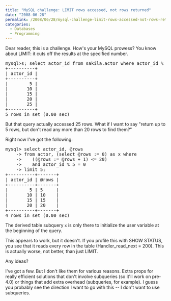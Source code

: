 ```yaml
---
title: "MySQL challenge: LIMIT rows accessed, not rows returned"
date: "2008-06-28"
permalink: /2008/06/28/mysql-challenge-limit-rows-accessed-not-rows-returned/
categories:
  - Databases
  - Programming
---
```

Dear reader, this is a challenge. How's your MySQL prowess? You know about LIMIT: it cuts off the results at the specified number.

<pre>mysql&gts; select actor_id from sakila.actor where actor_id % 5 = 0 limit 5;
+----------+
| actor_id |
+----------+
|        5 | 
|       10 | 
|       15 | 
|       20 | 
|       25 | 
+----------+
5 rows in set (0.00 sec)</pre>

But that query actually accessed 25 rows. What if I want to say "return up to 5 rows, but don't read any more than 20 rows to find them?"

Right now I've got the following:

<pre>mysql&gt; select actor_id, @rows
    -&gt; from actor, (select @rows := 0) as x where
    -&gt;    ((@rows := @rows + 1) &lt;= 20)
    -&gt;    and actor_id % 5 = 0 
    -&gt; limit 5;
+----------+-------+
| actor_id | @rows |
+----------+-------+
|        5 | 5     | 
|       10 | 10    | 
|       15 | 15    | 
|       20 | 20    | 
+----------+-------+
4 rows in set (0.00 sec)</pre>

The derived table subquery `x` is only there to initialize the user variable at the beginning of the query.

This appears to work, but it doesn't. If you profile this with SHOW STATUS, you see that it reads every row in the table (Handler\_read\_next = 200). This is actually worse, not better, than just LIMIT.

Any ideas?

I've got a few. But I don't like them for various reasons. Extra props for really efficient solutions that don't involve subqueries (so it'll work on pre-4.0) or things that add extra overhead (subqueries, for example). I guess you probably see the direction I want to go with this -- I don't want to use subqueries.
